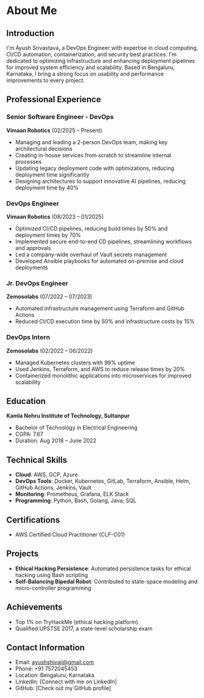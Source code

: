 # About Me

## Introduction

I'm Ayush Srivastava, a DevOps Engineer with expertise in cloud computing, CI/CD automation, containerization, and security best practices. I'm dedicated to optimizing infrastructure and enhancing deployment pipelines for improved system efficiency and scalability. Based in Bengaluru, Karnataka, I bring a strong focus on usability and performance improvements to every project.

## Professional Experience

### Senior Software Engineer - DevOps
**Vimaan Robotics** (02/2025 – Present)
- Managing and leading a 2-person DevOps team, making key architectural decisions
- Creating in-house services from scratch to streamline internal processes
- Updating legacy deployment code with optimizations, reducing deployment time significantly
- Designing architectures to support innovative AI pipelines, reducing deployment time by 40%

### DevOps Engineer
**Vimaan Robotics** (08/2023 – 01/2025)
- Optimized CI/CD pipelines, reducing build times by 50% and deployment times by 70%
- Implemented secure end-to-end CD pipelines, streamlining workflows and approvals
- Led a company-wide overhaul of Vault secrets management
- Developed Ansible playbooks for automated on-premise and cloud deployments

### Jr. DevOps Engineer
**Zemosolabs** (07/2022 – 07/2023)
- Automated infrastructure management using Terraform and GitHub Actions
- Reduced CI/CD execution time by 50% and infrastructure costs by 15%

### DevOps Intern
**Zemosolabs** (02/2022 – 06/2022)
- Managed Kubernetes clusters with 99% uptime
- Used Jenkins, Terraform, and AWS to reduce release times by 20%
- Containerized monolithic applications into microservices for improved scalability

## Education

**Kamla Nehru Institute of Technology, Sultanpur**
- Bachelor of Technology in Electrical Engineering
- CGPA: 7.67
- Duration: Aug 2018 – June 2022

## Technical Skills

- **Cloud**: AWS, GCP, Azure
- **DevOps Tools**: Docker, Kubernetes, GitLab, Terraform, Ansible, Helm, GitHub Actions, Jenkins, Vault
- **Monitoring**: Prometheus, Grafana, ELK Stack
- **Programming**: Python, Bash, Golang, Java, SQL

## Certifications

- AWS Certified Cloud Practitioner (CLF-C01)

## Projects

- **Ethical Hacking Persistence**: Automated persistence tasks for ethical hacking using Bash scripting
- **Self-Balancing Bipedal Robot**: Contributed to state-space modeling and micro-controller programming

## Achievements

- Top 1% on TryHackMe (ethical hacking platform)
- Qualified UPSTSE 2017, a state-level scholarship exam

## Contact Information

- Email: ayushshivaji@gmail.com
- Phone: +91 7572045453
- Location: Bengaluru, Karnataka
- LinkedIn: [Connect with me on LinkedIn]
- GitHub: [Check out my GitHub profile] 